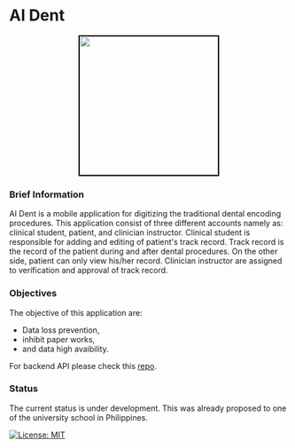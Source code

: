 # AI Dent
<p align="center"><img src="https://i.imgur.com/JaDB94m.png" width="250px" style="border: solid 2px black;"></p>

### Brief Information
AI Dent is a mobile application for digitizing the traditional dental encoding procedures. This application consist of three different accounts namely as: clinical student, patient, and clinician instructor. Clinical student is responsible for adding and editing of patient's track record. Track record is the record of the patient during and after dental procedures. On the other side, patient can only view his/her record. Clinician instructor are assigned to verification and approval of track record.

### Objectives
The objective of this application are:
- Data loss prevention,
- inhibit paper works, 
- and data high avaibility.


For backend API please check this <a href="https://github.com/king-ds/dental_api">repo</a>.

### Status
The current status is under development. This was already proposed to one of the university school in Philippines.


[![License: MIT](https://img.shields.io/badge/License-MIT-yellow.svg)](https://github.com/king-ds/AI-Dent/blob/master/LICENSE)
